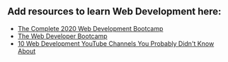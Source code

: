 ## Add resources to learn Web Development here:

- [The Complete 2020 Web Development Bootcamp](https://www.udemy.com/course/the-complete-web-development-bootcamp/)
- [The Web Developer Bootcamp](https://www.udemy.com/course/the-web-developer-bootcamp/)
- [10 Web Development YouTube Channels You Probably Didn't Know About](https://dev.to/ryandsouza13/10-web-development-youtube-channels-you-probably-didn-t-know-about-4o37?utm_source=digest_mailer&utm_medium=email&utm_campaign=digest_email)
